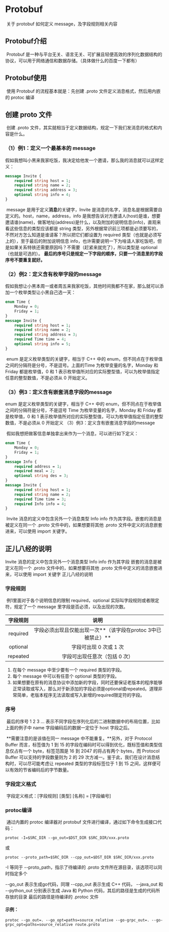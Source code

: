 # Protobuf

​	关于 protobuf 如何定义 message，及字段规则相关内容

## Protobuf介绍

​	Protobuf 是一种与平台无关、语言无关、可扩展且轻便高效的序列化数据结构的协议，可以用于网络通信和数据存储。（具体做什么的百度一下都有）

## Protobuf使用

​	使用 Protobuf 的流程基本就是：先创建 .proto 文件定义消息格式，然后用内嵌的 protoc 编译

## 创建 proto 文件

​	创建 .proto 文件，其实就相当于定义数据结构，规定一下我们发消息的格式和内容是什么。

### （1）例1：定义一个最基本的 message

​	假如我想叫小黑来我家吃饭，我决定给他发一个邀请，那么我的消息就可以这样定义：

```protobuf
message Invite {
	required string host = 1;
	required string name = 2;
	required string address = 3;
	optional string info = 4;
}
```

​	message 是用于定义**消息**的关键字，Invite 是消息的名字，消息名是根据需要自定义的。host，name，address，info 是我想告诉对方邀请人(host)是谁，想要邀请谁(name)，做客地址(address)是什么，以及附加的说明信息(info)，直观来看这些信息的类型应该都是 string 类型，另外根据常识前三项都是必须要写的，不然对方怎么知道是谁请客？所以把它们都设置为 required 类型（也就是必须写上的），至于最后的附加说明信息 info，也许需要说明一下为啥请人家吃饭吧，但是如果关系特铁还需要原因吗？不需要（赶紧来就完了），所以类型是 optional（也就是可选的）。
​	**最后的序号只是规定一下字段的顺序，只要一个消息里的字段序号不要重复就好。**



### （2）例2：定义含有枚举字段的message

​	假如我想让小黑本周一或者周五来我家吃饭，其他时间我都不在家，那么就可以添加一个枚举类型让小黑自己选一天：

```protobuf
enum Time {
	Monday = 0;
	Friday = 1;
}
message Invite {
	required string host = 1;
	required string name = 2;
	required string address = 3;
	required Time time = 4;
	optional string info = 5;
}
```


​	enum 是定义枚举类型的关键字，相当于 C++ 中的 enum，但不同点在于枚举值之间的分隔符是分号，不是逗号。上面的Time 为枚举变量的名字，Monday 和 Friday 都是枚举值，0 和 1 表示枚举值所对应的实际整型值，可以为枚举值指定任意的整型数值，不是必须从 0 开始定义。

### （3）例3：定义含有嵌套消息字段的message

enum 是定义枚举类型的关键字，相当于 C++ 中的 enum，但不同点在于枚举值之间的分隔符是分号，不是逗号
Time 为枚举变量的名字，Monday 和 Friday 都是枚举值，0 和 1 表示枚举值所对应的实际整型值，可以为枚举值指定任意的整型数值，不是必须从 0 开始定义
（3）例3：定义含有嵌套消息字段的message

​	假如我想把做客信息单独拿出来作为一个消息，可以进行如下定义：

```protobuf
enum Time {
	Monday = 0;
	Friday = 1;
}
message Info {
	required address = 1;
	required meal = 2;
	optional string des = 3;
}
message Invite {
	required string host = 1;
	required string name = 2;
	required Time time = 3;
	required Info info = 4;
}
```


​	Invite 消息的定义中包含另外一个消息类型 Info info 作为其字段。嵌套的消息是被定义在同一个 .proto 文件中的，如果想要将其他 .proto 文件中定义的消息嵌套进来，可以使用 import 关键字。

## 正儿八经的说明

Invite 消息的定义中包含另外一个消息类型 Info info 作为其字段
嵌套的消息是被定义在同一个 .proto 文件中的，如果想要将其他 .proto 文件中定义的消息嵌套进来，可以使用 import 关键字
正儿八经的说明

### 字段规则

​	例1里面对于各个说明信息的限制 required，optional 实际叫字段规则或者限定符，规定了一个 message 里字段是否必须，以及出现的次数。

| 字段规则 |                             说明                             |
| :------: | :----------------------------------------------------------: |
| required | 字段必须出现且仅能出现一次**（该字段在protoc 3中已被禁止）** |
| optional |                    字段可出现 0 次或 1 次                    |
| repeated |                字段可出现任意次（包括 0 次）                 |

1. 在每个 message 中至少要有一个 required 类型的字段。
2. 每个 message 中可以有任意个 optional 类型的字段。
3. 如果想要在原有的消息协议中添加新的字段，同时还要保证老版本的程序能够正常读取或写入，那么对于新添加的字段必须是optional或repeated。道理非常简单，老版本程序无法读取或写入新增的required限定符的字段。



### 序号

​	最后的序号 1 2 3 … 表示不同字段在序列化后的二进制数据中的布局位置，比如上面的例子中 name 字段编码后的数据一定位于 host 字段之后。

​	**需要注意的是该值在同一 message 中不能重复。**另外，对于 Protocol Buffer 而言，标签值为 1 到 15 的字段在编码时可以得到优化，既标签值和类型信息仅占有一个 byte，标签范围是 16 到 2047 的将占有两个 bytes，而 Protocol Buffer 可以支持的字段数量则为 2 的 29 次方减一。鉴于此，我们在设计消息结构时，可以尽可能考虑让 repeated 类型的字段标签位于 1 到 15 之间，这样便可以有效的节省编码后的字节数量。



### 字段定义格式

​	字段定义格式：[字段规则] [类型] [名称] = [字段编号]

### protoc编译

​	通过内置的 protoc 编译器对 protobuf 文件进行编译，通过如下命令生成接口代码：

```shell
protoc -I=$SRC_DIR --go_out=$DST_DIR $SRC_DIR/xxx.proto
```

或

```shell
protoc --proto_path=$SRC_DIR --cpp_out=$DST_DIR $SRC_DIR/xxx.proto
```

-I 等同于 --proto_path，指示了待编译的 .proto 文件所在源目录，该选项可以同时指定多个

--go_out 表示生成go代码，同理 --cpp_out 表示生成 C++ 代码， --java_out 和 --python_out 分别表示生成 Java 和 Python 代码，其后的路径是生成的代码所存放的目录
最后的路径是待编译的 .protoc 文件



#### 示例：

```shell
protoc --go_out=. --go_opt=paths=source_relative --go-grpc_out=. --go-grpc_opt=paths=source_relative route.proto
```



